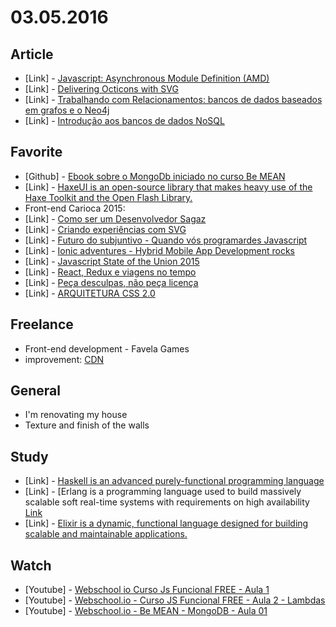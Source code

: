 # 03.05.2016

## Article

 - \[Link\] - [Javascript: Asynchronous Module Definition (AMD)](http://nodedecode.com.br/javascript-asynchronous-module-definition-amd/)
 - \[Link\] - [Delivering Octicons with SVG](https://github.com/blog/2112-delivering-octicons-with-svg)
 - \[Link\] - [Trabalhando com Relacionamentos: bancos de dados baseados em grafos e o Neo4j](http://blog.caelum.com.br/trabalhando-com-relacionamentos-bancos-de-dados-baseados-em-grafos-e-o-neo4j/)
 - \[Link\] - [Introdução aos bancos de dados NoSQL](http://www.devmedia.com.br/introducao-aos-bancos-de-dados-nosql/26044)


## Favorite

 - \[Github\] - [Ebook sobre o MongoDb iniciado no curso Be MEAN](https://github.com/Webschool-io/MongoDb-ebook)
 - \[Link\] - [HaxeUI is an open-source library that makes heavy use of the Haxe Toolkit and the Open Flash Library. ](http://haxeui.org/v2/)
 - Front-end Carioca 2015:
  - \[Link\] - [Como ser um Desenvolvedor Sagaz](https://speakerdeck.com/raphamorim/como-ser-um-desenvolvedor-sagaz)
  - \[Link\] - [Criando experiências com SVG](http://willianjusten.com.br/frontend-carioca-2015/#/)
  - \[Link\] - [Futuro do subjuntivo - Quando vós programardes Javascript](https://docs.google.com/presentation/d/1EbmnOHf1WwnBrdOQ0WnlGp1Q7UaDqY3wQvPW6XNMSqA/pub?start=false&loop=true&delayms=30000#slide=id.p)
  - \[Link\] - [Ionic adventures - Hybrid Mobile App Development rocks](http://pt.slideshare.net/juarezpaf/ionic-adventures-hybrid-mobile-development-rocks)
  - \[Link\] - [Javascript State of the Union 2015](http://pt.slideshare.net/Hugeinc/javascript-state-of-the-union-2015)
  - \[Link\] - [React, Redux e viagens no tempo](http://slides.com/felipeleusin/react-redux-e-viagens-no-tempo#/)
  - \[Link\] - [Peça desculpas, não peça licença](http://pt.slideshare.net/mattostrk/pea-desculpas-no-pea-licena)
  - \[Link\] - [ARQUITETURA CSS 2.0](http://neysimoes.github.io/palestra-arquitetura-css/#/)


## Freelance

 - Front-end development - Favela Games
  - improvement: [CDN](https://www.cloudflare.com)


## General

 - I'm renovating my house
  - Texture and finish of the walls


## Study

 - \[Link\] - [Haskell is an advanced purely-functional programming language](https://www.haskell.org/)
 - \[Link\] - [Erlang is a programming language used to build massively scalable soft real-time systems with requirements on high availability [Link](https://www.erlang.org/)
 - \[Link\] - [Elixir is a dynamic, functional language designed for building scalable and maintainable applications.](http://elixir-lang.org/)


## Watch

 - \[Youtube\] - [Webschool io Curso Js Funcional FREE - Aula 1](https://www.youtube.com/watch?v=SfNpMYhZM1s)
 - \[Youtube\] - [Webschool.io - Curso JS Funcional FREE - Aula 2 - Lambdas](https://www.youtube.com/watch?v=Q1-2Jctwa-)
 - \[Youtube\] - [Webschool.io - Be MEAN - MongoDB - Aula 01](https://www.youtube.com/watch?v=leYxsEAL_yY)
